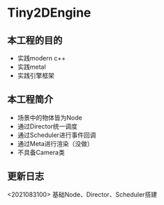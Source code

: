 # Tiny2DEngine

## 本工程的目的
* 实践modern c++
* 实践metal
* 实践引擎框架

## 本工程简介
* 场景中的物体皆为Node
* 通过Director统一调度
* 通过Scheduler进行事件回调
* 通过Meta进行渲染（没做）
* 不具备Camera类

## 更新日志
<2021083100> 基础Node、Director、Scheduler搭建